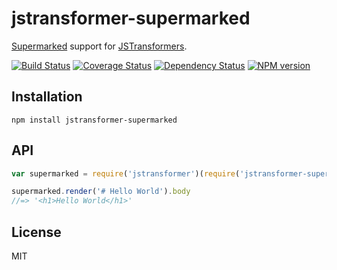 # jstransformer-supermarked

[Supermarked](https://www.npmjs.com/package/supermarked) support for [JSTransformers](http://github.com/jstransformers).

[![Build Status](https://img.shields.io/travis/jstransformers/jstransformer-supermarked/master.svg)](https://travis-ci.org/jstransformers/jstransformer-supermarked)
[![Coverage Status](https://img.shields.io/codecov/c/github/jstransformers/jstransformer-supermarked/master.svg)](https://codecov.io/gh/jstransformers/jstransformer-supermarked)
[![Dependency Status](https://img.shields.io/david/jstransformers/jstransformer-supermarked/master.svg)](http://david-dm.org/jstransformers/jstransformer-supermarked)
[![NPM version](https://img.shields.io/npm/v/jstransformer-supermarked.svg)](https://www.npmjs.org/package/jstransformer-supermarked)

## Installation

    npm install jstransformer-supermarked

## API

```js
var supermarked = require('jstransformer')(require('jstransformer-supermarked'))

supermarked.render('# Hello World').body
//=> '<h1>Hello World</h1>'
```

## License

MIT
